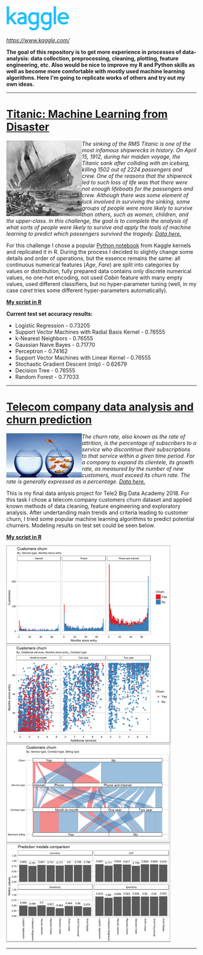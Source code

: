 ![](/images/kaggle_logo.png)

*https://www.kaggle.com/*

**The goal of this repository is to get more experience in processes of data-analysis: data collection, preprocessing, cleaning, plotting, feature engineering, etc. Also would be nice to improve my R and Python skills as well as become more comfortable with mostly used machine learning algorithms. Here I'm going to replicate works of others and try out my own ideas.**

---

# [Titanic: Machine Learning from Disaster](https://www.kaggle.com/c/titanic#description)

<img align="left" src="/images/titanic_small.png">

*The sinking of the RMS Titanic is one of the most infamous shipwrecks in history.  On April 15, 1912, during her maiden voyage, the Titanic sank after colliding with an iceberg, killing 1502 out of 2224 passengers and crew. One of the reasons that the shipwreck led to such loss of life was that there were not enough lifeboats for the passengers and crew. Although there was some element of luck involved in surviving the sinking, some groups of people were more likely to survive than others, such as women, children, and the upper-class. In this challenge, the goal is to complete the analysis of what sorts of people were likely to survive and apply the tools of machine learning to predict which passengers survived the tragedy. [Data here.](https://www.kaggle.com/c/titanic/data)*

For this challenge I chose a popular [Python notebook](https://www.kaggle.com/startupsci/titanic-data-science-solutions/notebook) from Kaggle kernels and replicated it in R. During the process I decided to slightly change some details and order of operations, but the essence remains the same: all continuous numerical features (*Age*, *Fare*) are split into categories by values or distribution, fully prepared data contains only discrete numerical values, no one-hot encoding, not used *Cabin* feature with many empty values, used different classifiers, but no hyper-parameter tuning (well, in my case *caret* tries some different hyper-parameters automatically).

[**My script in R**](/titanic/titanic.R)

**Current test set accuracy results:**
* Logistic Regression - 0.73205
* Support Vector Machines with Radial Basis Kernel - 0.76555
* k-Nearest Neighbors - 0.76555
* Gaussian Naive Bayes - 0.71770
* Perceptron - 0.74162
* Support Vector Machines with Linear Kernel - 0.76555
* Stochastic Gradient Descent (mlp) - 0.62679
* Decision Tree - 0.76555
* Random Forest - 0.77033

---

# [Telecom company data analysis and churn prediction](https://www.kaggle.com/hkalsi/telecom-company-customer-churn)

<img align="left" src="/images/churn_small.png">

*The churn rate, also known as the rate of attrition, is the percentage of subscribers to a service who discontinue their subscriptions to that service within a given time period. For a company to expand its clientele, its growth rate, as measured by the number of new customers, must exceed its churn rate. The rate is generally expressed as a percentage. [Data here.](https://www.kaggle.com/hkalsi/telecom-company-customer-churn/data)*

This is my final data anlysis project for Tele2 Big Data Academy 2018. For this task I chose a telecom company customers churn dataset  and applied known methods of data cleaning, feature engineering and exploratory analysis. After undertanding main trends and criteria leading to customer churn, I tried some popular machine learning algorithms to predict potential churners. Modeling results on test set could be seen below. 

[**My script in R**](/churn-prediction)

<img src="/images/example1.png" height="260"/><img src="/images/example2.png" height="260"/><img src="/images/example3.png" height="260"/><img src="/images/models.png" height="260"/>

---

